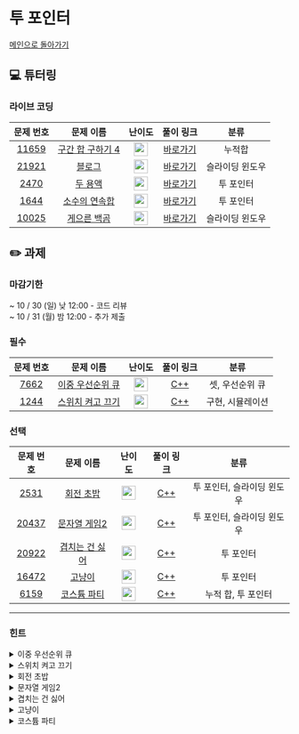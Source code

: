# 투 포인터

[메인으로 돌아가기](https://github.com/Altu-Bitu-3/Notice)

## 💻 튜터링

### 라이브 코딩

|문제 번호|문제 이름|난이도|풀이 링크|분류|
| :-----: | :-----: | :-----: | :-----: | :-----: |
|<a href="https://www.acmicpc.net/problem/11659" target="_blank">11659</a>|<a href="https://www.acmicpc.net/problem/11659" target="_blank">구간 합 구하기 4</a>|<img height="25px" width="25px" src="https://static.solved.ac/tier_small/8.svg"/>|[바로가기]()|누적합|
|<a href="https://www.acmicpc.net/problem/21921" target="_blank">21921</a>|<a href="https://www.acmicpc.net/problem/21921" target="_blank">블로그</a>|<img height="25px" width="25px" src="https://static.solved.ac/tier_small/8.svg"/>|[바로가기]()|슬라이딩 윈도우|
|<a href="https://www.acmicpc.net/problem/2470" target="_blank">2470</a>|<a href="https://www.acmicpc.net/problem/2470" target="_blank">두 용액</a>|<img height="25px" width="25px" src="https://static.solved.ac/tier_small/11.svg"/>|[바로가기]()|투 포인터|
|<a href="https://www.acmicpc.net/problem/1644" target="_blank">1644</a>|<a href="https://www.acmicpc.net/problem/1644" target="_blank">소수의 연속합</a>|<img height="25px" width="25px" src="https://static.solved.ac/tier_small/13.svg"/>|[바로가기]()|투 포인터|
|<a href="https://www.acmicpc.net/problem/10025" target="_blank">10025</a>|<a href="https://www.acmicpc.net/problem/10025" target="_blank">게으른 백곰</a>|<img height="25px" width="25px" src="https://static.solved.ac/tier_small/7.svg"/>|[바로가기]()|슬라이딩 윈도우|

## ✏️ 과제

### 마감기한

~ 10 / 30 (일) 낮 12:00 - 코드 리뷰 </br>
~ 10 / 31 (월) 밤 12:00 - 추가 제출 </br>

### 필수

|                                 문제 번호                                 |                                          문제 이름                                          |                                       난이도                                       | 풀이 링크 |      분류      |
| :-----------------------------------------------------------------------: | :-----------------------------------------------------------------------------------------: | :--------------------------------------------------------------------------------: | :-------: | :------------: |
| <a href="https://www.acmicpc.net/problem/7662" target="_blank">7662</a> | <a href="https://www.acmicpc.net/problem/7662" target="_blank">이중 우선순위 큐</a> | <img height="25px" width="25px" src="https://static.solved.ac/tier_small/12.svg"/> |  [C++]()  |    셋, 우선순위 큐    |
| <a href="https://www.acmicpc.net/problem/1244" target="_blank">1244</a> |   <a href="https://www.acmicpc.net/problem/1244" target="_blank">스위치 켜고 끄기</a>    | <img height="25px" width="25px" src="https://static.solved.ac/tier_small/7.svg"/> |  [C++]()  | 구현, 시뮬레이션 |


### 선택

|                                 문제 번호                                 |                                    문제 이름                                     |                                       난이도                                       | 풀이 링크 |         분류          |
| :-----------------------------------------------------------------------: | :------------------------------------------------------------------------------: | :--------------------------------------------------------------------------------: | :-------: | :-------------------: |
| <a href="https://www.acmicpc.net/problem/2531" target="_blank">2531</a> |   <a href="https://www.acmicpc.net/problem/2531" target="_blank">회전 초밥</a>   | <img height="25px" width="25px" src="https://static.solved.ac/tier_small/10.svg"> |  [C++]()  | 투 포인터, 슬라이딩 윈도우 |
|  <a href="https://www.acmicpc.net/problem/20437" target="_blank">20437</a>  |    <a href="https://www.acmicpc.net/problem/20437" target="_blank">문자열 게임2</a>     | <img height="25px" width="25px" src="https://static.solved.ac/tier_small/11.svg"/> |  [C++]()  |   투 포인터, 슬라이딩 윈도우  |
| <a href="https://www.acmicpc.net/problem/20922" target="_blank">20922</a> |   <a href="https://www.acmicpc.net/problem/20922" target="_blank">겹치는 건 싫어</a>    | <img height="25px" width="25px" src="https://static.solved.ac/tier_small/10.svg"/>  |  [C++]()  |   투 포인터   |
| <a href="https://www.acmicpc.net/problem/16472" target="_blank">16472</a> | <a href="https://www.acmicpc.net/problem/16472" target="_blank">고냥이</a> | <img height="25px" width="25px" src="https://static.solved.ac/tier_small/12.svg"/> |  [C++]()  | 투 포인터 |
| <a href="https://www.acmicpc.net/problem/6159" target="_blank">6159</a> | <a href="https://www.acmicpc.net/problem/6159" target="_blank">코스튬 파티</a> | <img height="25px" width="25px" src="https://static.solved.ac/tier_small/6.svg"/>  |  [C++]()  | 누적 합, 투 포인터 |

---

### 힌트

<details>
<summary>이중 우선순위 큐</summary>
<div markdown="1">
&nbsp;&nbsp;&nbsp;&nbsp;
최솟값이라고 최소힙을 쓰라는 보장은 없죠. 최댓값과 최솟값을 따로 관리해주려면 해당 원소가 몇 개가 남았는지도 알아둬야겠어요!
</div>
</details>

<details>
<summary>스위치 켜고 끄기</summary>
<div markdown="1">
&nbsp;&nbsp;&nbsp;&nbsp;
각 스위치는 상태가 두 가지 뿐이네요! 문제에서 주어진 대로 구현하면 될 것 같아요. 출력 조건을 확인해주세요.
</div>
</details>

<details>
<summary>회전 초밥</summary>
<div markdown="1">
&nbsp;&nbsp;&nbsp;&nbsp;
초밥을 연속으로 먹는 경우 처음 먹는 접시와 마지막으로 먹는 접시가 무엇이 될 지 생각해볼까요?
</div>
</details>

<details>
<summary>문자열 게임2</summary>
<div markdown="1">
&nbsp;&nbsp;&nbsp;&nbsp;
각 문자의 개수가 중요할 것 같아요. 문자의 위치를 알면 둘 사이의 거리도 알 수 있겠네요.
</div>
</details>

<details>
<summary>겹치는 건 싫어</summary>
<div markdown="1">
&nbsp;&nbsp;&nbsp;&nbsp;
i를 수열의 시작점, j를 수열의 끝점으로 간주하고 i와 j를 모두 시작점에 위치시킨 후 같은 숫자가 k개 이상 나올때까지 구간의 크기를 늘려볼까요? 같은 숫자가 k개보다 많이 나왔다면, 같은 숫자가 K개 이하가 될 때까지 구간의 길이를 줄이면 되겠네요! 이런 식으로 j가 끝까지 이동할때까지 반복하면서 지금까지 조건을 만족시킨 가장 긴 수열의 길이를 갱신시켜주면 되겠죠!
</div>
</details>

<details>
<summary>고냥이</summary>
<div markdown="1">
&nbsp;&nbsp;&nbsp;&nbsp;
구간 내의 모든 문자를 고려해야 해요. 현재 각 문자가 인식할 수 있는 알파벳인지 어떻게 알 수 있을까요? 그리고 연속하는 최대 길이는 언제 갱신해줄 수 있을까요?
</div>
</details>

<details>
<summary>코스튬 파티</summary>
<div markdown="1">
&nbsp;&nbsp;&nbsp;&nbsp;
두마리씩 소의 무게를 비교해보면 되겠네요! 중복되지 않은 쌍을 위해서는 어떻게 해야할까요? 효율적인 풀이법으로 고민해보아요
</div>
</details>
